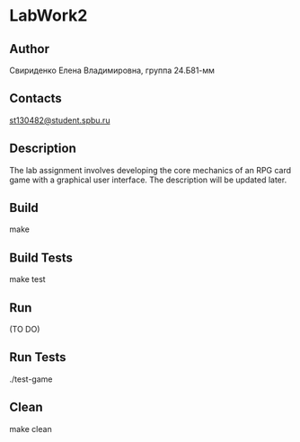 # LabWork2

## Author
Свириденко Елена Владимировна, группа 24.Б81-мм

## Contacts
st130482@student.spbu.ru

## Description
The lab assignment involves developing the core mechanics of an RPG card game with a graphical user interface. The description will be updated later.

## Build
make
## Build Tests
make test
## Run
(TO DO)
## Run Tests
./test-game
## Clean
make clean
